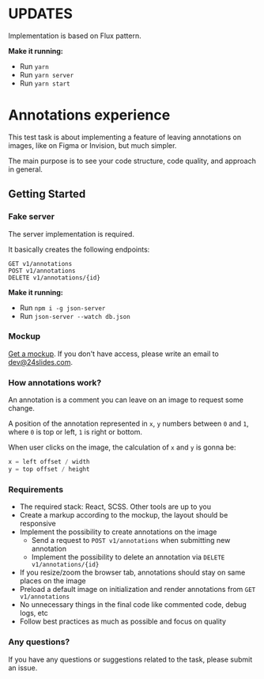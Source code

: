 # UPDATES
Implementation is based on Flux pattern.

**Make it running:**

- Run `yarn`
- Run `yarn server`
- Run `yarn start`

# Annotations experience

This test task is about implementing a feature of leaving annotations on images, like on Figma or Invision, but much simpler.

The main purpose is to see your code structure, code quality, and approach in general.

## Getting Started

### Fake server

The server implementation is required. 

It basically creates the following endpoints:

```
GET v1/annotations
POST v1/annotations
DELETE v1/annotations/{id}
```

**Make it running:**

- Run `npm i -g json-server`
- Run `json-server --watch db.json`

### Mockup

[Get a mockup](https://www.figma.com/file/RkOUnhCQ4fydOnRzuXd6SW/Test-Task?node-id=0%3A1). If you don't have access, please write an email to dev@24slides.com.

### How annotations work?

An annotation is a comment you can leave on an image to request some change.

A position of the annotation represented in `x`, `y` numbers between `0` and `1`, where `0` is top or left, `1` is right or bottom.

When user clicks on the image, the calculation of `x` and `y` is gonna be:

```js
x = left offset / width
y = top offset / height
```

### Requirements

- The required stack: React, SCSS. Other tools are up to you
- Create a markup according to the mockup, the layout should be responsive
- Implement the possibility to create annotations on the image
    - Send a request to `POST v1/annotations` when submitting new annotation
    - Implement the possibility to delete an annotation via `DELETE v1/annotations/{id}`
- If you resize/zoom the browser tab, annotations should stay on same places on the image
- Preload a default image on initialization and render annotations from `GET v1/annotations`
- No unnecessary things in the final code like commented code, debug logs, etc
- Follow best practices as much as possible and focus on quality

### Any questions?

If you have any questions or suggestions related to the task, please submit an issue.
